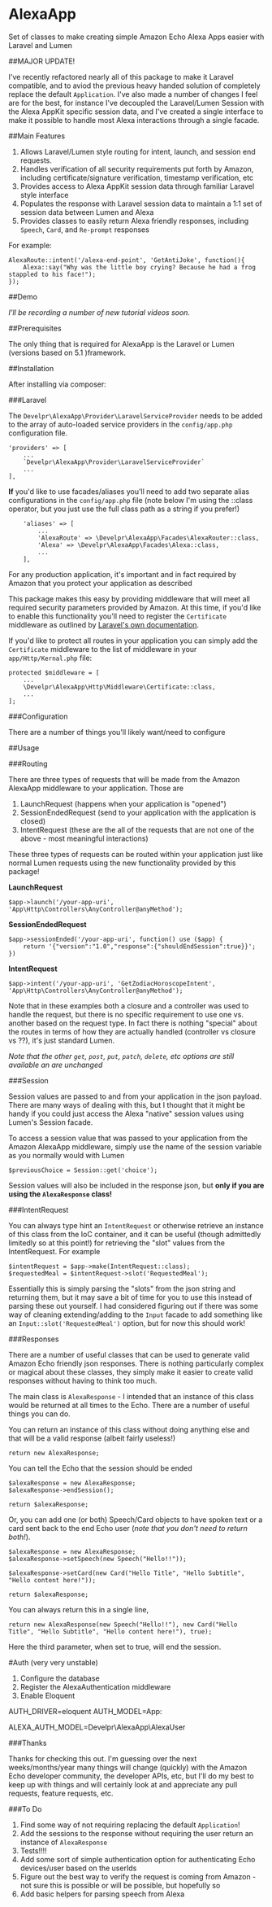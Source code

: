 # AlexaApp
Set of classes to make creating simple Amazon Echo Alexa Apps easier with Laravel and Lumen

##MAJOR UPDATE!

I've recently refactored nearly all of this package to make it Laravel compatible, and to aviod the previous
heavy handed solution of completely replace the default `Application`. I've also made a number of changes I feel
are for the best, for instance I've decoupled the Laravel/Lumen Session with the Alexa AppKit specific session data,
and I've created a single interface to make it possible to handle most Alexa interactions through a single facade.

##Main Features

1. Allows Laravel/Lumen style routing for intent, launch, and session end requests.
2. Handles verification of all security requirements put forth by Amazon, including certificate/signature verification, timestamp verification, etc
3. Provides access to Alexa AppKit session data through familiar Laravel style interface
4. Populates the response with Laravel session data to maintain a 1:1 set of session data between Lumen and Alexa
5. Provides classes to easily return Alexa friendly responses, including `Speech`, `Card`, and `Re-prompt` responses

For example:

	AlexaRoute::intent('/alexa-end-point', 'GetAntiJoke', function(){
		Alexa::say("Why was the little boy crying? Because he had a frog stappled to his face!");
	});

##Demo

*I'll be recording a number of new tutorial videos soon.*

##Prerequisites

The only thing that is required for AlexaApp is the Laravel or Lumen (versions based on 5.1 )framework.

##Installation

After installing via composer:

###Laravel

The `Develpr\AlexaApp\Provider\LaravelServiceProvider` needs to be added to the array of auto-loaded service providers in the `config/app.php` configuration file.

	'providers' => [
		...
		`Develpr\AlexaApp\Provider\LaravelServiceProvider`
		...
	],

**If** you'd like to use facades/aliases you'll need to add two separate alias configurations in the `config/app.php` file (note below I'm using the ::class operator, but you just use the full class path as a string if you prefer!)

		'aliases' => [
			...
			'AlexaRoute' => \Develpr\AlexaApp\Facades\AlexaRouter::class,
    		'Alexa' => \Develpr\AlexaApp\Facades\Alexa::class,
    		...
    	],

For any production application, it's important and in fact required by Amazon that you protect your application as described

This package makes this easy by providing middleware that will meet all required security parameters provided by Amazon. At this time, if you'd like to enable this functionality you'll need to register the `Certificate` middleware as outlined by [Laravel's own documentation](http://laravel.com/docs/5.1/middleware#registering-middleware).

If you'd like to protect all routes in your application you can simply add the `Certificate` middleware to the list of middleware in your `app/Http/Kernal.php` file:

	protected $middleware = [
		...
		\Develpr\AlexaApp\Http\Middleware\Certificate::class,
		...
	];

###Configuration

There are a number of things you'll likely want/need to configure

##Usage

###Routing

There are three types of requests that will be made from the Amazon AlexaApp middleware to your application. Those are

1. LaunchRequest (happens when your application is "opened")
2. SessionEndedRequest (send to your application with the application is closed)
3. IntentRequest (these are the all of the requests that are not one of the above - most meaningful interactions)

These three types of requests can be routed within your application just like normal Lumen requests using the new functionality provided by this package! 

**LaunchRequest**

    $app->launch('/your-app-uri', 'App\Http\Controllers\AnyController@anyMethod');
	
**SessionEndedRequest**
	
    $app->sessionEnded('/your-app-uri', function() use ($app) {
        return '{"version":"1.0","response":{"shouldEndSession":true}}';
    })

**IntentRequest**

    $app->intent('/your-app-uri', 'GetZodiacHoroscopeIntent', 'App\Http\Controllers\AnyController@anyMethod');

Note that in these examples both a closure and a controller was used to handle the request, but there is no specific requirement to use one vs. another based on the request type. In fact there is nothing "special" about the routes in terms of how they are actually handled (controller vs closure vs ??), it's just standard Lumen.

*Note that the other `get`, `post`, `put`, `patch`, `delete`, etc options are still available an are unchanged*


###Session

Session values are passed to and from your application in the json payload. There are many ways of dealing with this, but I thought that it might be handy if you could just access the Alexa "native" session values using Lumen's Session facade.

To access a session value that was passed to your application from the Amazon AlexaApp middleware, simply use the name of the session variable as you normally would with Lumen

`$previousChoice = Session::get('choice');`

Session values will also be included in the response json, but **only if you are using the `AlexaResponse` class!**

###IntentRequest

You can always type hint an `IntentRequest` or otherwise retrieve an instance of this class from the IoC container, and it can be useful (though admittedly limitedly so at this point!) for retrieving the "slot" values from the IntentRequest. For example

    $intentRequest = $app->make(IntentRequest::class);
    $requestedMeal = $intentRequest->slot('RequestedMeal');
	
Essentially this is simply parsing the "slots" from the json string and returning them, but it may save a bit of time for you to use this instead of parsing these out yourself. I had considered figuring out if there was some way of cleaning extending/adding to the `Input` facade to add something like an `Input::slot('RequestedMeal')` option, but for now this should work!



###Responses

There are a number of useful classes that can be used to generate valid Amazon Echo friendly json responses. There is nothing particularly complex or magical about these classes, they simply make it easier to create valid responses without having to think too much.

The main class is `AlexaResponse` - I intended that an instance of this class would be returned at all times to the Echo. There are a number of useful things you can do.

You can return an instance of this class without doing anything else and that will be a valid response (albeit fairly useless!)

    return new AlexaResponse;

You can tell the Echo that the session should be ended

    $alexaResponse = new AlexaResponse;
    $alexaResponse->endSession();
    
    return $alexaResponse;
	
Or, you can add one (or both) Speech/Card objects to have spoken text or a card sent back to the end Echo user (*note that you don't need to return both!*).

    $alexaResponse = new AlexaResponse;
    $alexaResponse->setSpeech(new Speech("Hello!!"));
    
    $alexaResponse->setCard(new Card("Hello Title", "Hello Subtitle", "Hello content here!"));
    
    return $alexaResponse;


You can always return this in a single line, 

    return new AlexaResponse(new Speech("Hello!!"), new Card("Hello Title", "Hello Subtitle", "Hello content here!"), true);

Here the third parameter, when set to true, will end the session.

#Auth (very very unstable)

1. Configure the database
2. Register the AlexaAuthentication middleware
3. Enable Eloquent

AUTH_DRIVER=eloquent
AUTH_MODEL=App\:

ALEXA_AUTH_MODEL=Develpr\AlexaApp\AlexaUser




###Thanks

Thanks for checking this out. I'm guessing over the next weeks/months/year many things will change (quickly) with the Amazon Echo developer community, the developer APIs, etc, but I'll do my best to keep up with things and will certainly look at and appreciate any pull requests, feature requests, etc.

###To Do

1. Find some way of not requiring replacing the default `Application`!
2. Add the sessions to the response without requiring the user return an instance of `AlexaResponse`
3. Tests!!!!
4. Add some sort of simple authentication option for authenticating Echo devices/user based on the userIds
5. Figure out the best way to verify the request is coming from Amazon - not sure this is possible or will be possible, but hopefully so
6. Add basic helpers for parsing speech from Alexa

